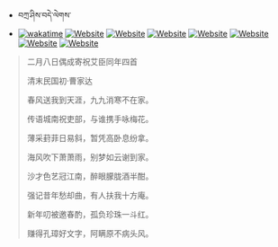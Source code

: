 - བཀྲ་ཤིས་བདེ་ལེགས་ 
- [![wakatime](https://wakatime.com/badge/user/5043ee4a-e361-4607-9d47-d557f2005d05.svg)](https://wakatime.com/@5043ee4a-e361-4607-9d47-d557f2005d05)	[![Website](https://img.shields.io/website?label=&up_color=orange&up_message=Tianchi&url=https%3A%2F%2Fshields.io)](https://tianchi.aliyun.com/home/science/scienceDetail?userId=1095279182618)	[![Website](https://img.shields.io/website?label=&up_color=blue&up_message=Kaggle&url=https%3A%2F%2Fshields.io)](https://www.kaggle.com/ivanxu/)	[![Website](https://img.shields.io/website?label=&up_color=gay&up_message=Yuque&url=https%3A%2F%2Fshields.io)](https://www.yuque.com/ivanaxu)	[![Website](https://img.shields.io/website?label=&up_color=brown&up_message=Leetcode&url=https%3A%2F%2Fshields.io)](https://leetcode.cn/u/ivanaxu)	[![Website](https://img.shields.io/website?label=&up_color=violet&up_message=AIstudio&url=https%3A%2F%2Fshields.io)](https://aistudio.baidu.com/aistudio/personalcenter/thirdview/979775)	[![Website](https://img.shields.io/website?label=&up_color=red&up_message=Gitee&url=https%3A%2F%2Fshields.io)](https://gitee.com/IvanaXu)	[![Website](https://img.shields.io/website?label=&up_color=yellow&up_message=Monkeytype&url=https%3A%2F%2Fshields.io)](https://monkeytype.com/profile/IvanaXu) 

> 二月八日偶成寄祝艾臣同年四首
>
> 清末民国初·曹家达
>
> 春风送我到天涯，九九消寒不在家。
> 
> 传语城南祝吏部，与谁携手咏梅花。
> 
> 薄采葑菲日易斜，暂凭高卧息纷拿。
> 
> 海风吹下萧萧雨，别梦如云谢到家。
> 
> 沙才色艺冠江南，醉眼朦胧酒半酣。
> 
> 强记昔年愁却曲，有人扶我十方庵。
> 
> 新年叨被邀春酌，孤负珍珠一斗红。
> 
> 赚得孔璋好文字，阿瞒原不病头风。
